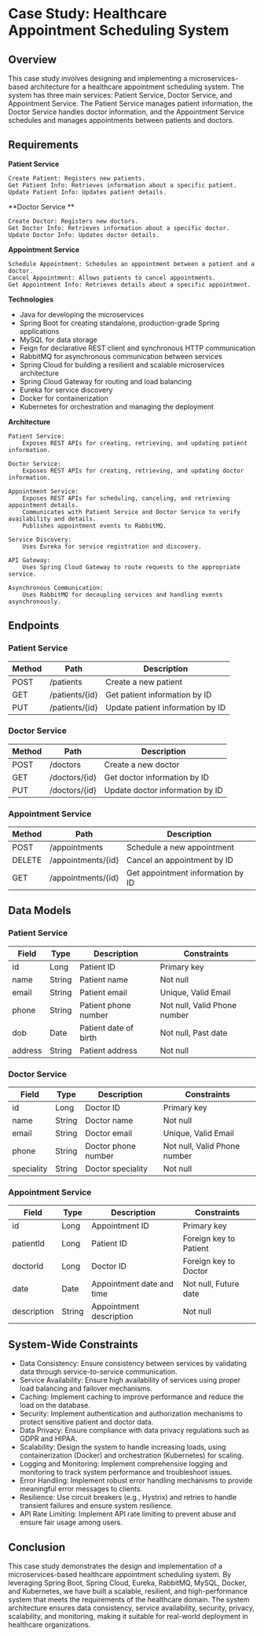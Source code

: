 # Case Study: Healthcare Appointment Scheduling System

## Overview

This case study involves designing and implementing a microservices-based architecture for a healthcare appointment scheduling system. The system has three main services: Patient Service, Doctor Service, and Appointment Service. The Patient Service manages patient information, the Doctor Service handles doctor information, and the Appointment Service schedules and manages appointments between patients and doctors.

## Requirements

**Patient Service**

    Create Patient: Registers new patients.
    Get Patient Info: Retrieves information about a specific patient.
    Update Patient Info: Updates patient details.

**Doctor Service **

    Create Doctor: Registers new doctors.
    Get Doctor Info: Retrieves information about a specific doctor.
    Update Doctor Info: Updates doctor details.

**Appointment Service**

    Schedule Appointment: Schedules an appointment between a patient and a doctor.
    Cancel Appointment: Allows patients to cancel appointments.
    Get Appointment Info: Retrieves details about a specific appointment.

**Technologies**

- Java for developing the microservices
- Spring Boot for creating standalone, production-grade Spring applications
- MySQL for data storage
- Feign for declarative REST client and synchronous HTTP communication
- RabbitMQ for asynchronous communication between services
- Spring Cloud for building a resilient and scalable microservices architecture
- Spring Cloud Gateway for routing and load balancing
- Eureka for service discovery
- Docker for containerization
- Kubernetes for orchestration and managing the deployment

**Architecture**

    Patient Service:
        Exposes REST APIs for creating, retrieving, and updating patient information.

    Doctor Service:
        Exposes REST APIs for creating, retrieving, and updating doctor information.

    Appointment Service:
        Exposes REST APIs for scheduling, canceling, and retrieving appointment details.
        Communicates with Patient Service and Doctor Service to verify availability and details.
        Publishes appointment events to RabbitMQ.

    Service Discovery:
        Uses Eureka for service registration and discovery.

    API Gateway:
        Uses Spring Cloud Gateway to route requests to the appropriate service.

    Asynchronous Communication:
        Uses RabbitMQ for decoupling services and handling events asynchronously.

## Endpoints

### Patient Service

| Method | Path           | Description                      |
| ------ | -------------- | -------------------------------- |
| POST   | /patients      | Create a new patient             |
| GET    | /patients/{id} | Get patient information by ID    |
| PUT    | /patients/{id} | Update patient information by ID |

### Doctor Service

| Method | Path          | Description                     |
| ------ | ------------- | ------------------------------- |
| POST   | /doctors      | Create a new doctor             |
| GET    | /doctors/{id} | Get doctor information by ID    |
| PUT    | /doctors/{id} | Update doctor information by ID |

### Appointment Service

| Method | Path               | Description                       |
| ------ | ------------------ | --------------------------------- |
| POST   | /appointments      | Schedule a new appointment        |
| DELETE | /appointments/{id} | Cancel an appointment by ID       |
| GET    | /appointments/{id} | Get appointment information by ID |

## Data Models

### Patient Service

| Field   | Type   | Description           | Constraints                  |
| ------- | ------ | --------------------- | ---------------------------- |
| id      | Long   | Patient ID            | Primary key                  |
| name    | String | Patient name          | Not null                     |
| email   | String | Patient email         | Unique, Valid Email          |
| phone   | String | Patient phone number  | Not null, Valid Phone number |
| dob     | Date   | Patient date of birth | Not null, Past date          |
| address | String | Patient address       | Not null                     |

### Doctor Service

| Field      | Type   | Description         | Constraints                  |
| ---------- | ------ | ------------------- | ---------------------------- |
| id         | Long   | Doctor ID           | Primary key                  |
| name       | String | Doctor name         | Not null                     |
| email      | String | Doctor email        | Unique, Valid Email          |
| phone      | String | Doctor phone number | Not null, Valid Phone number |
| speciality | String | Doctor speciality   | Not null                     |

### Appointment Service

| Field       | Type   | Description               | Constraints            |
| ----------- | ------ | ------------------------- | ---------------------- |
| id          | Long   | Appointment ID            | Primary key            |
| patientId   | Long   | Patient ID                | Foreign key to Patient |
| doctorId    | Long   | Doctor ID                 | Foreign key to Doctor  |
| date        | Date   | Appointment date and time | Not null, Future date  |
| description | String | Appointment description   | Not null               |

## System-Wide Constraints

- Data Consistency: Ensure consistency between services by validating data through service-to-service communication.
- Service Availability: Ensure high availability of services using proper load balancing and failover mechanisms.
- Caching: Implement caching to improve performance and reduce the load on the database.
- Security: Implement authentication and authorization mechanisms to protect sensitive patient and doctor data.
- Data Privacy: Ensure compliance with data privacy regulations such as GDPR and HIPAA.
- Scalability: Design the system to handle increasing loads, using containerization (Docker) and orchestration (Kubernetes) for scaling.
- Logging and Monitoring: Implement comprehensive logging and monitoring to track system performance and troubleshoot issues.
- Error Handling: Implement robust error handling mechanisms to provide meaningful error messages to clients.
- Resilience: Use circuit breakers (e.g., Hystrix) and retries to handle transient failures and ensure system resilience.
- API Rate Limiting: Implement API rate limiting to prevent abuse and ensure fair usage among users.

## Conclusion

This case study demonstrates the design and implementation of a microservices-based healthcare appointment scheduling system. By leveraging Spring Boot, Spring Cloud, Eureka, RabbitMQ, MySQL, Docker, and Kubernetes, we have built a scalable, resilient, and high-performance system that meets the requirements of the healthcare domain. The system architecture ensures data consistency, service availability, security, privacy, scalability, and monitoring, making it suitable for real-world deployment in healthcare organizations.